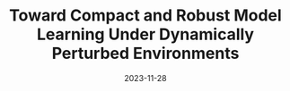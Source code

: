---
title: "Toward Compact and Robust Model Learning Under Dynamically Perturbed Environments"
collection: journals
permalink: /publication/Toward_Compact
date: 2023-11-28
year: "2023"
venue: "IEEE Transactions on Circuits and Systems for Video Technology"
city: 
state: ""
thumbnail: "Toward_Compact.png"
teaser :
authors: "Hui Luo, Zhuangwei Zhuang, Yuanqing Li, Mingkui Tan, Cen Chen, Jianlin Zhang"
bibtex: Toward_Compact.txt
uri: Toward_Compact.pdf
arxiv: 
project: 
source: 
poster:
data:
---
